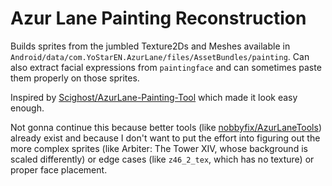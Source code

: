 # Azur Lane Painting Reconstruction

Builds sprites from the jumbled Texture2Ds and Meshes available in `Android/data/com.YoStarEN.AzurLane/files/AssetBundles/painting`. Can also extract facial expressions from `paintingface` and can sometimes paste them properly on those sprites.

Inspired by [Scighost/AzurLane-Painting-Tool](https://github.com/Scighost/AzurLane-Painting-Tool/blob/6d6301257a558d9dbde4a65e4cf25650fca797c8/AzurLane-Painting-Tool/PaintingInfo.cs#L260) which made it look easy enough.

Not gonna continue this because better tools (like [nobbyfix/AzurLaneTools](https://github.com/nobbyfix/AzurLaneTools/blob/bac50d1ed83c9b3614d8bea884a3743c9cf0264c/Assets/lib/imgrecon.py#L10)) already exist and because I don't want to put the effort into figuring out the more complex sprites (like Arbiter: The Tower XIV, whose background is scaled differently) or edge cases (like `z46_2_tex`, which has no texture) or proper face placement.

